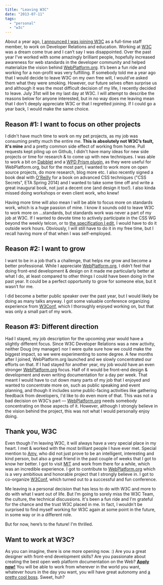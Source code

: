 ```yaml
---
title: "Leaving W3C"
date: "2013-07-11"
tags:
  - "personal"
  - "w3c"
---
```


About a year ago, [I announced I was joining W3C](http://lea.verou.me/2012/08/lea-at-w3-org/) as a full-time staff member, to work on Developer Relations and education. Working at [W3C](http://w3.org) was a dream come true and I can’t say I was disappointed. Over the past year I've worked with some amazingly brilliant people, hopefully increased awareness for web standards in the developer community and helped materialize the vision behind [WebPlatform.org](http://WebPlatform.org). It’s been a fun ride and working for a non-profit was very fulfilling. If somebody told me a year ago that I would decide to leave W3C on my own free will, I would’ve asked them what they were smoking. However, our future selves often surprise us and although it was the most difficult decision of my life, I recently decided to leave. July 31st will be my last day at W3C. I will attempt to describe the reasons below for anyone interested, but in no way does me leaving mean that I don't deeply appreciate W3C or that I regretted joining. If I could go a year back, I would make the same choice.

## Reason #1: I want to focus on other projects

I didn't have much time to work on my pet projects, as my job was consuming pretty much the entire me. **This is absolutely not W3C’s fault, it's mine** and a pretty common side effect of working from home. Pull requests kept piling up on Github, I didn't have many ideas for new side projects or time for research & to come up with new techniques. I was able to work a bit on [Dabblet](http://dabblet.com) and a [WPD Prism plugin](http://prismjs.com/plugins/wpd/), as they were useful for WebPlatform.org, but for the most part, I wanted to work more on open source projects, do more research, blog more etc. I also recently signed a book deal with [O'Reilly](http://oreilly.com/) for a book on advanced CSS techniques ("CSS Secrets", ETA Spring 2014) and I wanted to take some time off and write a great inaugural book, not just a decent one (and design it too!). I also kinda missed doing workshops or even client work, who knew!

Having more time will also mean I will be able to focus more on standards work, which is a huge passion of mine. I know it sounds odd to leave W3C to work more on ...standards, but standards work was never a part of my job at W3C. If I wanted to devote time to actively participate in the CSS WG beyond the weekly telcon, or to [the specification I edit](http://dev.w3.org/csswg/css-backgrounds-4/), I would have to do it outside work hours. Obviously, I will still have to do it in my free time, but I recall having more of that when I was self-employed.

## Reason #2: I want to grow

I want to be in a job that’s a challenge, that helps me grow and become a better professional. While I appreciate [WebPlatform.org](http://WebPlatform.org), I didn’t feel that doing front-end development & design on it made me particularly better at what I do, at least compared to other things I could have been doing in the past year. It could be a perfect opportunity to grow for someone else, but it wasn’t for me.

I did become a better public speaker over the past year, but I would likely be doing as many talks anyway. I got some valuable conference organizing experience from [W3Conf](http://w3.org/conf), which I thoroughly enjoyed working on, but that was only a small part of my work.

## Reason #3: Different direction

Had I stayed, my job description for the upcoming year would have a slightly different focus. Since W3C Developer Relations was a new activity, neither Doug (my manager) nor I were quite sure how we could make the biggest impact, so we were experimenting to some degree. A few months after I joined, WebPlatform.org launched and we slowly concentrated our efforts on that. If I had stayed for another year, my job would have an even stronger [WebPlatform.org](http://WebPlatform.org) focus. Half of it would be front-end design & development and even writing documentation for a day per week. That meant I would have to cut down many parts of my job that I enjoyed and wanted to concentrate more on, such as public speaking and event planning, and though it includes some public-facing activities like gathering feedback from developers, I'd like to do even more of that. This was not a bad decision on W3C’s part — [WebPlatform.org](http://webplatform.org) needs somebody concentrating on those aspects of it. However, although I strongly believe in the vision behind the project, this was not what I would personally enjoy doing.

## Thank you, W3C

Even though I'm leaving W3C, it will always have a very special place in my heart. I met & worked with the most brilliant people I have ever met. Special mention to [Amy](http://twitter.com/amyvdh), who did not just prove to be an intelligent, interesting and kind person, but also a great friend in the past couple of weeks that I got to know her better. I got to visit [MIT](http://mit.edu) and work from there for a while, which was an incredible experience. I got to contribute to [WebPlatform.org](http://WebPlatform.org) which is a very ambitious and honorable project that I strongly believe in. I got to co-organize [W3Conf](http://w3.org/conf), which turned out to a successful and fun conference.

Me leaving is a personal decision that has less to do with W3C and more to do with what I want out of life. But I’m going to sorely miss the W3C Team, the culture, the technical discussions. It's been a fun ride and I'm grateful for the chance and the trust W3C placed in me. In fact, I wouldn't be surprised to find myself working for W3C again at some point in the future, in some way or in a different role.

But for now, here’s to the future! I'm thrilled.

## Want to work at W3C?

As you can imagine, there is one more opening now. :) Are you a great designer with front-end development skills? Are you passionate about creating the best open web platform documentation on the Web? **[Apply now!](http://www.w3.org/Consortium/Recruitment/#design-webplatform)** You will be able to work from wherever in the world you want, whatever hours in the day you want, you will have great autonomy and [a pretty cool boss](http://twitter.com/shepazu). Sweet, huh?
